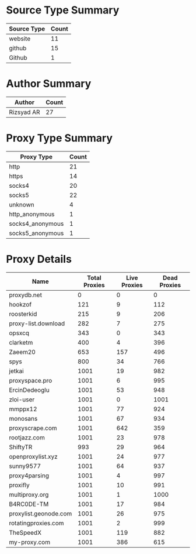 # Source Type Summary

| Source Type | Count |
|-------------|-------|
| website | 11 |
| github | 15 |
| Github | 1 |


# Author Summary

| Author | Count |
|--------|-------|
| Rizsyad AR | 27 |


# Proxy Type Summary

| Proxy Type | Count |
|------------|-------|
| http | 21 |
| https | 14 |
| socks4 | 20 |
| socks5 | 22 |
| unknown | 4 |
| http_anonymous | 1 |
| socks4_anonymous | 1 |
| socks5_anonymous | 1 |


# Proxy Details

| Name | Total Proxies | Live Proxies | Dead Proxies |
|------|---------------|--------------|---------------|
| proxydb.net | 0 | 0 | 0 |
| hookzof | 121 | 9 | 112 |
| roosterkid | 215 | 9 | 206 |
| proxy-list.download | 282 | 7 | 275 |
| opsxcq | 343 | 0 | 343 |
| clarketm | 400 | 4 | 396 |
| Zaeem20 | 653 | 157 | 496 |
| spys | 800 | 34 | 766 |
| jetkai | 1001 | 19 | 982 |
| proxyspace.pro | 1001 | 6 | 995 |
| ErcinDedeoglu | 1001 | 53 | 948 |
| zloi-user | 1001 | 0 | 1001 |
| mmppx12 | 1001 | 77 | 924 |
| monosans | 1001 | 67 | 934 |
| proxyscrape.com | 1001 | 642 | 359 |
| rootjazz.com | 1001 | 23 | 978 |
| ShiftyTR | 993 | 29 | 964 |
| openproxylist.xyz | 1001 | 24 | 977 |
| sunny9577 | 1001 | 64 | 937 |
| proxy4parsing | 1001 | 4 | 997 |
| proxifly | 1001 | 10 | 991 |
| multiproxy.org | 1001 | 1 | 1000 |
| B4RC0DE-TM | 1001 | 17 | 984 |
| proxylist.geonode.com | 1001 | 26 | 975 |
| rotatingproxies.com | 1001 | 2 | 999 |
| TheSpeedX | 1001 | 119 | 882 |
| my-proxy.com | 1001 | 386 | 615 |
